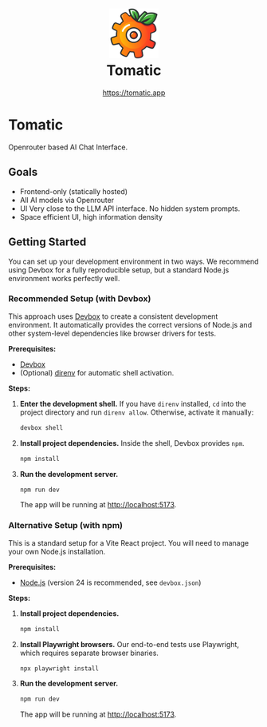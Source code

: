 <h1 align="center" style="border-bottom: none">
        <img src="logo.svg" width="100" />
        <br>
        Tomatic
</h1>

<div align="center">

<a href="https://tomatic.app">https://tomatic.app</a>

</div>

<h1>Tomatic</h1>
Openrouter based AI Chat Interface.

## Goals
- Frontend-only (statically hosted)
- All AI models via Openrouter 
- UI Very close to the LLM API interface. No hidden system prompts.
- Space efficient UI, high information density

## Getting Started

You can set up your development environment in two ways. We recommend using Devbox for a fully reproducible setup, but a standard Node.js environment works perfectly well.

### Recommended Setup (with Devbox)

This approach uses [Devbox](https://www.jetpack.io/devbox) to create a consistent development environment. It automatically provides the correct versions of Node.js and other system-level dependencies like browser drivers for tests.

**Prerequisites:**
- [Devbox](https://www.jetpack.io/devbox)
- (Optional) [direnv](https://direnv.net/) for automatic shell activation.

**Steps:**

1.  **Enter the development shell.**
    If you have `direnv` installed, `cd` into the project directory and run `direnv allow`.
    Otherwise, activate it manually:
    ```bash
    devbox shell
    ```

2.  **Install project dependencies.**
    Inside the shell, Devbox provides `npm`.
    ```bash
    npm install
    ```

3.  **Run the development server.**
    ```bash
    npm run dev
    ```
    The app will be running at <http://localhost:5173>.

### Alternative Setup (with npm)

This is a standard setup for a Vite React project. You will need to manage your own Node.js installation.

**Prerequisites:**
- [Node.js](httpss://nodejs.org/) (version 24 is recommended, see `devbox.json`)

**Steps:**

1.  **Install project dependencies.**
    ```bash
    npm install
    ```

2.  **Install Playwright browsers.**
    Our end-to-end tests use Playwright, which requires separate browser binaries.
    ```bash
    npx playwright install
    ```

3.  **Run the development server.**
    ```bash
    npm run dev
    ```
    The app will be running at <http://localhost:5173>.

